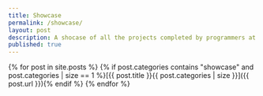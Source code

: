 ```yaml
---
title: Showcase
permalink: /showcase/
layout: post
description: A shocase of all the projects completed by programmers at WCGS.
published: true
---
```


{% for post in site.posts %}
{% if post.categories contains "showcase" and post.categories | size == 1 %}[{{ post.title }}{{ post.categories | size }}]({{ post.url }}){% endif %}
{% endfor %}
